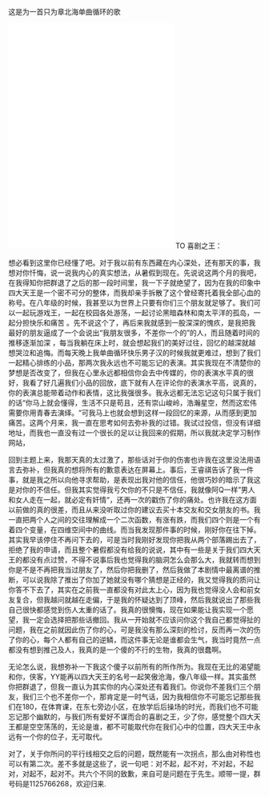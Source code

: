 这是为一首只为章北海单曲循环的歌
<iframe frameborder="no" border="0" marginwidth="0" marginheight="0" width=330 height=450 src="//music.163.com/outchain/player?type=1&id=75641131&auto=1&height=430"></iframe>
TO 喜剧之王：

​ 想必看到这里你已经懂了吧。对于我以前有东西藏在内心深处，还有那天的事，我想对你忏悔，说一说我内心的真实想法，从暑假到现在。​ 先说说这两个月的我吧，在我得知你把群退了之后的那一段时间里，我一下子就绝望了，因为在我的印象中四大天王是一个密不可分的整体，而我却亲手拆散了这个曾经寄托着我全部心血的称号。在八年级的时候，我甚至以为世界上只要有你们三个朋友就足够了。我们可以一起玩游戏王，一起在校园各处游荡，一起讨论黑暗森林和南太平洋的孤岛，一起分担快乐和痛苦 。先不说这个了，再后来我就感到一股深深的愧疚，是我把我最好的朋友逼成了一个会说出“我朋友很多，不差你一个的”的人，而且随着时间的推移逐渐加深 ，每当我躺在床上时，就会想起我们的美好过往，回忆的越深就越想哭泣和追悔。而每天晚上我单曲循环快乐男子汉的时候我就更难过，想到了我们一起精心排练的小品，那两次我永远也不可能忘记的表演。其实我现在不清楚你的梦想是否改变了，但我在心里永远都相信你会去中传媒的，你的表演水平真的很好，我看了好几遍我们小品的回放，底下就有人在评论你的表演水平高，说真的，你的表演总能带着动作和表情，这比我强很多。我永远都无法忘记这句只属于我们的话“你马上就会懂得，生活不只是苟且，还有崇山峻岭，浩瀚星空，然而这宏伟需要你用青春去演绎。“可我马上也就会想到这样一段回忆的来源，从而感到更加痛苦。这两个月来，我一直在思考如何去弥补我的过错。我试过投信，但没有详细地址，而我也一直没有过一个很长的足以让我回来的假期，所以我就决定学习制作网站，

​ 回到主题上来，我那天真的太过激了，那些话对于你的伤害也许我在这里没法用语言去弥补，但我真的想将所有的歉意表达在屏幕上。事后，王睿祺告诉了我一件事，就是我之所以向他寻求帮助，是表现出我对他的信任，他很巧妙的暗示了我这是对你的不信任。但我其实觉得我亏欠你的不只是不信任，我就像阿Q一样”男人和女人走在一起，就必定有奸情“，还再一次的戳伤了你的痛处。也许我在这方面以前做的真的很差，而且从来没听取过你的建议去买十本交友和交女朋友的书。我一直把两个人之间的交往理解成一个二次函数，有涨有跌，而我们四个则是一个有着四个变量，在四维空间中的曲线。而当我发现那件事的时候，刚好你在往下掉。其实我早该停住不再问下去的，可是当时我刚好发现你把我从两个部落踢出去了，拒绝了我的申请，而且整个暑假都没有给我的说说，其中有一些是关于我们四大天王的都没有点过赞，不得不说事后我也觉得我的脑洞怎么会那么大，我就转而想到你是不是不再把我当过朋友了，然后你把我删了，然后我做了本剧情中最离谱的推断，可以说我除了推出了你加了她就没有哪个猜想是正经的，我又觉得我的质问让你答不下去了，其实在之前我一直都没有对此太上心，因为我也觉得没人会和前女友复合，但我越问就越在走偏，于是我的怀疑达到了顶峰，然后我就说出了那些我自己很快都感觉到伤人太重的话了。我真的很懊悔，现在如果能让我实现一个愿望，我一定会选择把那些话撤回。我从一开始就不应该问你这个我自己都觉得扯的问题，我在之前就因此伤了你的心，可是我没有那么深刻的检讨，反而再一次的伤了你的心，每个人都有自己的逆鳞，而这件事无论是谁都会生气，我当时竟然一点都没有想到推己及人，我真的是一个傻的不行的生物，我真的很蠢啊。

无论怎么说，我想弥补一下我这个傻子以前所有的所作所为。我现在无比的渴望能和你，侠客，YY能再以四大天王的名号一起笑傲沧海，像八年级一样。其实虽然你把群退了，但我一直认为其实你的内心深处还有着我们。你说你不差我们三个朋友，我们三个也不差你一个，那肯定是一时气话，因为我相信你不可能忘记那些我们在180，在体育课，在东七旁边小区，在放学后后操场的时光，而我们也不可能忘记那个幽默的，与我们所有爱好不谋而合的喜剧之王，少了你，感觉整个四大天王都是空空荡荡的，无论是谁，都不可能取代你在我们心中的位置，四大天王中永远有一个你的位子，无可取代。

对了，关于你所问的平行线相交之后的问题，既然能有一次拐点，那么由对称性也可以有第二次。差不多就是这些了，说一句吧：对不起，起不对，不对起，不起对，对起不，起对不。共六个不同的致歉，来自可是问题在于先生。顺带一提，群号码是1125766268，欢迎归来.
